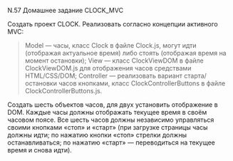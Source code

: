N.57 Домашнее задание CLOCK_MVC

Создать проект CLOCK. Реализовать согласно концепции активного MVC:

> Model — часы, класс Clock в файле Clock.js, могут идти (отображая актуальное время) либо стоять (отображая время на момент остановки);
> View — класс ClockViewDOM в файле ClockViewDOM.js для отображения часов средствами HTML/CSS/DOM;
> Controller — реализовать вариант старта/остановки часов кнопками, класс ClockControllerButtons в файле ClockControllerButtons.js.

Создать шесть объектов часов, для двух установить отображение в DOM. Каждые часы должны отображать текущее время в своём часовом поясе.
Все шесть часов должны независимо управляться своими кнопками «стоп» и «старт» (при загрузке страницы часы должны идти; по нажатию кнопки «стоп» стрелки должны останавливаться; по нажатию «старт» — переводиться на текущее время и снова идти).
